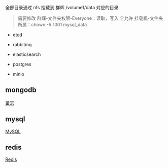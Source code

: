 
全部目录通过 nfs 挂载到 群辉 /volume1/data 对应的目录

> 需要修改
> 群辉-文件夹权限-Everyone：读取，写入 全允许
> 挂载机-文件夹所属：chown -R 1001 mysql_data

- etcd

- rabbitmq

- elasticsearch

- postgres

- minio

## mongodb

[备忘](../../代码片段/Mongodb/备忘.md)

## mysql

[MySQL](../../代码片段/MySQL/MySQL.md)

## redis

[Redis](../../代码片段/Redis/Redis.md)